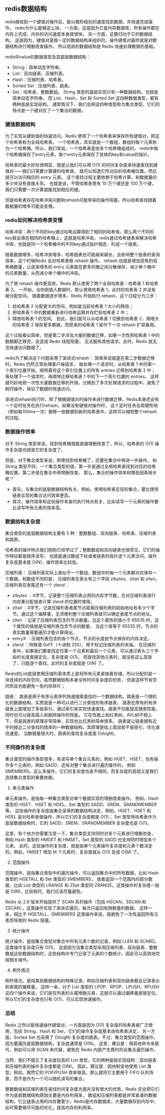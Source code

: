 ## redis数据结构

redis接收到一个键值对操作后，能以微秒级别的速度找到数据，并快速完成操作。
redis为什么能够这么快，
一方面，这是因为它是内存数据库，所有操作都在内存上完成，内存的访问速度本身就很快。
另一方面，这要归功于它的数据结构。
这是因为，键值对是按一定的数据结构来组织的，操作键值对最终就是对数据结构进行增删改查操作。
所以高效的数据结构是 Redis 快速处理数据的基础。

redis中value的数据类型及其底层数据结构：
- String：简单动态字符串。
- List：双向链表、压缩列表。
- Hash：压缩列表、哈希表。
- Sorted Set：压缩列表、跳表。
- Set：哈希表、整数数组。
String 类型的底层实现只有一种数据结构，也就是简单动态字符串。
而 List、Hash、Set 和 Sorted Set 这四种数据类型，都有两种底层实现结构。
通常情况下，我们会把这四种类型称为集合类型，它们的特点是一个键对应了一个集合的数据。

### 键值数据结构

为了实现从键到值的快速访问，Redis 使用了一个哈希表来保存所有键值对，把这个哈希表称为全局哈希表。
一个哈希表，其实就是一个数组，数组的每个元素称为一个哈希桶。所以，我们常说，一个哈希表是由多个哈希桶组成的。
redis中每个哈希桶保存了entry元素，每个entry元素保存了具体的key和value的指针。

哈希表的最大好处很明显，就是让我们可以用 O(1) 的时间复杂度来快速查找到键值对——我们只需要计算键的哈希值，
就可以知道它所对应的哈希桶位置，然后就可以访问相应的 entry 元素。
这个查找过程主要依赖于哈希计算，和数据量的多少并没有直接关系。
也就是说，不管哈希表里有 10 万个键还是 100 万个键，我们只需要一次计算就能找到相应的键。

但是哈希表存在哈希冲突问题和rehash可能带来的操作阻塞，所以哈希查找随着数据量的增多可能会变慢。

### redis如何解决哈希表变慢

哈希冲突：两个不同的key通过哈希运算得到了相同的哈希值，那么两个不同的key就会落在相同的哈希桶上，这就是哈希冲突。
redis通过哈希链表来解决哈希冲突，也就是同一个哈希桶中的不同key通过指针相连，形成一个链表。

随着数据增多，哈希冲突增多，哈希链表也可能越来越长，会影响整个链表的查询效率。这个时候Redis 会对哈希表做 rehash 操作。
rehash 也就是增加现有的哈希桶数量，让逐渐增多的 entry 元素能在更多的桶之间分散保存，减少单个桶中的元素数量，从而减少单个桶中的冲突。

为了使 rehash 操作更高效，Redis 默认使用了两个全局哈希表：哈希表 1 和哈希表 2。
一开始，当你刚插入数据时，默认使用哈希表 1，此时的哈希表 2 并没有被分配空间。
随着数据逐步增多，Redis 开始执行 rehash，这个过程分为三步：
1. 给哈希表 2 分配更大的空间，例如是当前哈希表 1 大小的两倍；
2. 把哈希表 1 中的数据重新进行哈希运算并存贮到哈希表 2 中；
3. 释放哈希表 1 的空间。
到此，我们就可以从哈希表 1 切换到哈希表 2，用增大的哈希表 2 保存更多数据，而原来的哈希表 1 留作下一次 rehash 扩容备用。

这个过程看似简单，但是第二步涉及大量的数据迁移，如果一次性把哈希表 1 中的数据都迁移完，会造成 Redis 线程阻塞，
无法服务其他请求。此时，Redis 就无法快速访问数据了。

redis为了解决这个问题采用了渐进式rehash：
简单来说就是在第二步数据迁移时，Redis 仍然正常处理客户端请求，
每处理一个请求时，从哈希表 1 中的第一个索引位置开始，顺带着将这个索引位置上的所有 entries 迁移到哈希表 2 中；
等处理下一个请求时，再顺带迁移哈希表 1 中的下一个索引位置的 entries。
这样就巧妙地把一次性大量数据迁移的开销，分摊到了多次处理请求的过程中，避免了耗时操作，保证了数据的快速访问。

渐进式rehash执行时，除了根据键值对的操作来进行数据迁移，Redis本身还会有一个定时任务在执行rehash，如果没有键值对操作时，
这个定时任务会周期性地（例如每100ms一次）搬移一些数据到新的哈希表中，这样可以缩短整个rehash的过程。

### 数据操作效率

对于 String 类型来说，找到哈希桶就能直接增删改查了，所以，哈希表的 O(1) 操作复杂度也就是它的复杂度了。

但是，对于集合类型来说，即使找到哈希桶了，还要在集合中再进一步操作。
和 String 类型不同，一个集合类型的值，第一步是通过全局哈希表找到对应的哈希桶位置，第二步是在集合中再增删改查。
那么，集合的操作效率和哪些因素相关呢？
- 首先，与集合的底层数据结构有关。例如，使用哈希表实现的集合，要比使用链表实现的集合访问效率更高。
- 其次，操作效率和这些操作本身的执行特点有关，比如读写一个元素的操作要比读写所有元素的效率高。

### 数据结构复杂度

集合类型的底层数据结构主要有 5 种：整数数组、双向链表、哈希表、压缩列表和跳表。

哈希表的操作特点我们刚刚已经学过了；整数数组和双向链表也很常见，它们的操作特征都是顺序读写，
也就是通过数组下标或者链表的指针逐个元素访问，操作复杂度基本是 O(N)，操作效率比较低。

压缩列表：
压缩列表实际上类似于一个数组，数组中的每一个元素都对应保存一个数据。和数组不同的是，
压缩列表在表头有三个字段 zlbytes、zltail 和 zllen，压缩列表在表尾还有一个 zlend：
- zlbytes ：4字节，记录整个压缩列表占用的内存字节数。在对压缩列表进行内存重分配或者计算 zlend 的位置时使用。
- zltail ：4字节，记录压缩列表表尾节点距离压缩列表的起始地址有多少个字节。通过这个偏移量，无须便利整个压缩列表就可以确定表尾节点的地址。
- zllen ：记录了压缩列表包含的节点数量。当这个属性的值小于 65535 时，这个属性的值就是压缩列表包含节点的数量，
当这个值等于 65535 时，节点的真实数量需要遍历才能计算得出。
- entryX ：压缩列表包含的各个节点，节点的长度由节点保存的内存决定。
- zlend ：特殊值 0xFF（十进制 255），用于标记压缩列表的末端。
在压缩列表中，如果我们要查找定位第一个元素和最后一个元素，可以通过表头三个字段的长度直接定位，复杂度是 O(1)。
而查找其他元素时，就没有这么高效了，只能逐个查找，此时的复杂度就是 O(N) 了。

Redis的List底层使用压缩列表本质上是将所有元素紧挨着存储，所以分配的是一块连续的内存空间，虽然数据结构本身没有时间复杂度的优势，
但是这样节省空间而且也能避免一些内存碎片；

跳表：
跳表是用于有序元素序列快速搜索查找的一个数据结构，跳表是一个随机化的数据结构，实质就是一种可以进行二分查找的有序链表。
跳表在原有的有序链表上面增加了多级索引，通过索引来实现快速查找。跳表不仅能提高搜索性能，同时也可以提高插入和删除操作的性能。
它在性能上和红黑树，AVL树不相上下，但是跳表的原理非常简单，实现也比红黑树简单很多。
跳表是让链表拥有近乎的接近二分查找的效率的一种数据结构，其原理是给上面加若干层索引，优化查找速度。
当数据量很大时，跳表的查找复杂度是 O(logN)。

### 不同操作的复杂度

集合类型的操作类型很多，有读写单个集合元素的，例如 HGET、HSET，也有操作多个元素的，例如 SADD，还有对整个集合进行遍历操作的，
例如 SMEMBERS。这么多操作，它们的复杂度也各不相同。而复杂度的高低又是我们选择集合类型的重要依据。

1. 单元素操作

单元素操作，是指每一种集合类型对单个数据实现的增删改查操作。
例如，Hash 类型的 HGET、HSET 和 HDEL，Set 类型的 SADD、SREM、SRANDMEMBER 等。
这些操作的复杂度由集合采用的数据结构决定，例如，HGET、HSET 和 HDEL 是对哈希表做操作，所以它们的复杂度都是 O(1)；
Set 类型用哈希表作为底层数据结构时，它的 SADD、SREM、SRANDMEMBER 复杂度也是 O(1)。

这里，有个地方你需要注意一下，集合类型支持同时对多个元素进行增删改查，
例如 Hash 类型的 HMGET 和 HMSET，Set 类型的 SADD 也支持同时增加多个元素。
此时，这些操作的复杂度，就是由单个元素操作复杂度和元素个数决定的。例如，HMSET 增加 M 个元素时，复杂度就从 O(1) 变成 O(M) 了。

2. 范围操作

范围操作，是指集合类型中的遍历操作，可以返回集合中的所有数据，比如 Hash 类型的 HGETALL 和 Set 类型的 SMEMBERS，
或者返回一个范围内的部分数据，比如 List 类型的 LRANGE 和 ZSet 类型的 ZRANGE。这类操作的复杂度一般是 O(N)，比较耗时，我们应该尽量避免。

Redis 从 2.8 版本开始提供了 SCAN 系列操作（包括 HSCAN，SSCAN 和 ZSCAN），这类操作实现了渐进式遍历，每次只返回有限数量的数据。
这样一来，相比于 HGETALL、SMEMBERS 这类操作来说，就避免了一次性返回所有元素而导致的 Redis 阻塞。

3. 统计操作

统计操作，是指集合类型对集合中所有元素个数的记录，例如 LLEN 和 SCARD。这类操作复杂度只有 O(1)，
这是因为当集合类型采用压缩列表、双向链表、整数数组这些数据结构时，这些结构中专门记录了元素的个数统计，因此可以高效地完成相关操作。

4. 例外情况

例外情况，是指某些数据结构的特殊记录，例如压缩列表和双向链表都会记录表头和表尾的偏移量。
这样一来，对于 List 类型的 LPOP、RPOP、LPUSH、RPUSH 这四个操作来说，它们是在列表的头尾增删元素，这就可以通过偏移量直接定位，
所以它们的复杂度也只有 O(1)，可以实现快速操作。

### 总结

Redis 之所以能快速操作键值对，一方面是因为 O(1) 复杂度的哈希表被广泛使用，包括 String、Hash 和 Set，它们的操作复杂度基本由哈希表决定，
另一方面，Sorted Set 也采用了 O(logN) 复杂度的跳表。不过，集合类型的范围操作，因为要遍历底层数据结构，复杂度通常是 O(N)。
这里，建议是：用其他命令来替代，例如可以用 SCAN 来代替，避免在 Redis 内部产生费时的全集合遍历操作。

当然，我们不能忘了复杂度较高的 List 类型，它的两种底层实现结构：双向链表和压缩列表的操作复杂度都是 O(N)。
因此，建议是：因地制宜地使用 List 类型。例如，既然它的 POP/PUSH 效率很高，那么就将它主要用于 FIFO 队列场景，而不是作为一个可以随机读写的集合。

整数数组和压缩列表在查找时间复杂度方面并没有很大的优势，Redis 还会把它们作为底层数据结构原因主要是内存利用率，
数组和压缩列表都是非常紧凑的数据结构，它比链表占用的内存要更少。Redis是内存数据库，大量数据存到内存中，此时需要做尽可能的优化，提高内存的利用率。